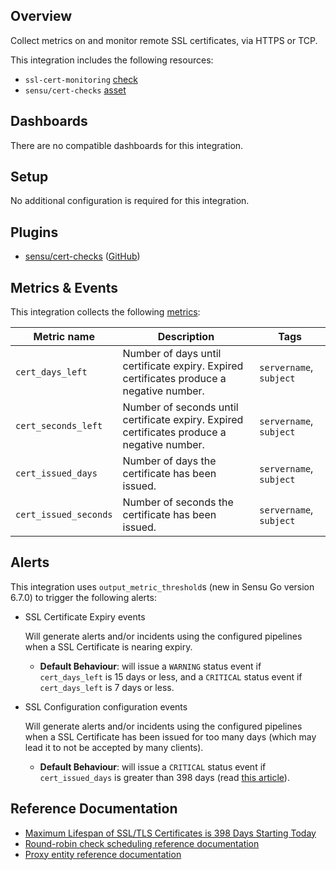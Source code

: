 ## Overview

Collect metrics on and monitor remote SSL certificates, via HTTPS or TCP.

This integration includes the following resources:

* `ssl-cert-monitoring` [check]
* `sensu/cert-checks` [asset]

## Dashboards

There are no compatible dashboards for this integration.

## Setup

No additional configuration is required for this integration.

## Plugins

- [sensu/cert-checks][cert-checks-bonsai] ([GitHub][cert-checks-github])

## Metrics & Events

This integration collects the following [metrics]:

| **Metric name** | **Description** | **Tags** |
|-----------------|-----------------|----------|
| `cert_days_left` | Number of days until certificate expiry. Expired certificates produce a negative number. | `servername`, `subject` |
| `cert_seconds_left` | Number of seconds until certificate expiry. Expired certificates produce a negative number. | `servername`, `subject` |
| `cert_issued_days` | Number of days the certificate has been issued. | `servername`, `subject` |
| `cert_issued_seconds` | Number of seconds the certificate has been issued. | `servername`, `subject` |

## Alerts

This integration uses `output_metric_threshold`s (new in Sensu Go version 6.7.0) to trigger the following alerts:

* SSL Certificate Expiry events

  Will generate alerts and/or incidents using the configured pipelines when a SSL Certificate is nearing expiry.

  * **Default Behaviour**: will issue a `WARNING` status event if `cert_days_left` is 15 days or less, and a `CRITICAL` status event if `cert_days_left` is 7 days or less.

* SSL Configuration configuration events

  Will generate alerts and/or incidents using the configured pipelines when a SSL Certificate has been issued for too many days (which may lead it to not be accepted by many clients).

  * **Default Behaviour**: will issue a `CRITICAL` status event if `cert_issued_days` is greater than 398 days (read [this article](https://thehackernews.com/2020/09/ssl-tls-certificate-validity-398.html)).

## Reference Documentation

* [Maximum Lifespan of SSL/TLS Certificates is 398 Days Starting Today](https://thehackernews.com/2020/09/ssl-tls-certificate-validity-398.html)
* [Round-robin check scheduling reference documentation](https://docs.sensu.io/sensu-go/latest/observability-pipeline/observe-schedule/checks/#round-robin-checks)
* [Proxy entity reference documentation](https://docs.sensu.io/sensu-go/latest/observability-pipeline/observe-entities/entities/#create-and-manage-proxy-entities)

<!-- Links -->
[check]: https://docs.sensu.io/sensu-go/latest/observability-pipeline/observe-schedule/checks/
[asset]: https://docs.sensu.io/sensu-go/latest/plugins/assets/
[subscription]: https://docs.sensu.io/sensu-go/latest/observability-pipeline/observe-schedule/subscriptions/
[subscriptions]: https://docs.sensu.io/sensu-go/latest/observability-pipeline/observe-schedule/subscriptions/
[agents]: https://docs.sensu.io/sensu-go/latest/observability-pipeline/observe-schedule/agent/
[annotations]: https://docs.sensu.io/sensu-go/latest/observability-pipeline/observe-schedule/agent/#general-configuration-flags
[plugins]: https://docs.sensu.io/sensu-go/latest/plugins/
[metrics]: https://docs.sensu.io/sensu-go/latest/observability-pipeline/observe-schedule/metrics/
[handler]: https://docs.sensu.io/sensu-go/latest/observability-pipeline/observe-process/handlers/
[pipeline]: https://docs.sensu.io/sensu-go/latest/observability-pipeline/observe-process/pipelines/
[secret]: https://docs.sensu.io/sensu-go/latest/operations/manage-secrets/secrets/
[secrets]: https://docs.sensu.io/sensu-go/latest/operations/manage-secrets/secrets/
[tokens]: https://docs.sensu.io/sensu-go/latest/observability-pipeline/observe-schedule/tokens/
[sensu-plus]: https://sensu.io/features/analytics
[metric-threshold-rule]: #
[cert-checks-bonsai]: https://bonsai.sensu.io/assets/sensu/cert-checks
[cert-checks-github]: https://github.com/sensu/cert-checks
